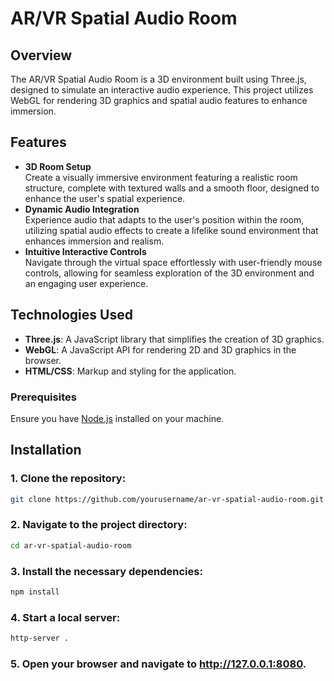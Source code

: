 # AR/VR Spatial Audio Room

## Overview
The AR/VR Spatial Audio Room is a 3D environment built using Three.js, designed to simulate an interactive audio experience. This project utilizes WebGL for rendering 3D graphics and spatial audio features to enhance immersion.

## Features
- **3D Room Setup**  
  Create a visually immersive environment featuring a realistic room structure, complete with textured walls and a smooth floor, designed to enhance the user's spatial experience.
- **Dynamic Audio Integration**  
  Experience audio that adapts to the user's position within the room, utilizing spatial audio effects to create a lifelike sound environment that enhances immersion and realism.
- **Intuitive Interactive Controls**  
  Navigate through the virtual space effortlessly with user-friendly mouse controls, allowing for seamless exploration of the 3D environment and an engaging user experience.

## Technologies Used
- **Three.js**: A JavaScript library that simplifies the creation of 3D graphics.
- **WebGL**: A JavaScript API for rendering 2D and 3D graphics in the browser.
- **HTML/CSS**: Markup and styling for the application.

### Prerequisites
Ensure you have [Node.js](https://nodejs.org/) installed on your machine.

## Installation
### 1. Clone the repository:
   ```bash
   git clone https://github.com/yourusername/ar-vr-spatial-audio-room.git
 ```
### 2. Navigate to the project directory:
   ```bash
   cd ar-vr-spatial-audio-room
 ```
### 3. Install the necessary dependencies:
```bash
npm install
```
### 4. Start a local server:
```bash
http-server .
```

### 5. Open your browser and navigate to http://127.0.0.1:8080.
